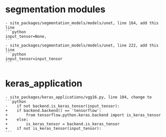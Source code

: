 # segmentation modules
    - site_packages/segmentation_models/models/unet, line 164, add this line
    ```python
    input_tensor=None,
    ```
    - site_packages/segmentation_models/models/unet, line 222, add this line
    ```python
    input_tensor=input_tensor
    ```
# keras_application
    - site_packages/keras_applications/vgg16.py, line 104, change to 
    ```python
    -    if not backend.is_keras_tensor(input_tensor):
    +    if backend.backend() == 'tensorflow':
    +        from tensorflow.python.keras.backend import is_keras_tensor
    +    else:
    +        is_keras_tensor = backend.is_keras_tensor
    +    if not is_keras_tensor(input_tensor):
    ```